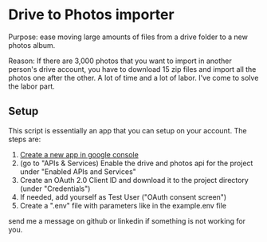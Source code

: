 # Drive to Photos importer

Purpose: ease moving large amounts of files from a drive folder to a new photos album.

Reason: If there are 3,000 photos that you want to import in another person's drive account, you have to download 15 zip files and import all the photos one after the other. A lot of time and a lot of labor. I've come to solve the labor part.

## Setup

This script is essentially an app that you can setup on your account. The steps are:

1. [Create a new app in google console](https://console.cloud.google.com/projectcreate)
2. (go to "APIs & Services) Enable the drive and photos api for the project under "Enabled APIs and Services"
3. Create an OAuth 2.0 Client ID and download it to the project directory (under "Credentials")
4. If needed, add yourself as Test User ("OAuth consent screen")
5. Create a ".env" file with parameters like in the example.env file

send me a message on github or linkedin if something is not working for you.
